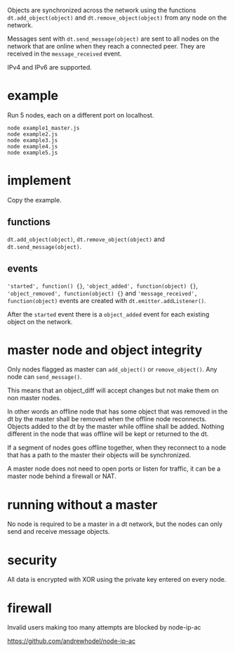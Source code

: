 Objects are synchronized across the network using the functions `dt.add_object(object)` and `dt.remove_object(object)` from any node on the network.

Messages sent with `dt.send_message(object)` are sent to all nodes on the network that are online when they reach a connected peer.  They are received in the `message_received` event.

IPv4 and IPv6 are supported.

# example

Run 5 nodes, each on a different port on localhost.

```
node example1_master.js
node example2.js
node example3.js
node example4.js
node example5.js
```

# implement

Copy the example.

## functions

`dt.add_object(object)`, `dt.remove_object(object)` and `dt.send_message(object)`.

## events

`'started', function() {}`, `'object_added', function(object) {}`, `'object_removed', function(object) {}` and `'message_received', function(object)` events are created with `dt.emitter.addListener()`.

After the `started` event there is a `object_added` event for each existing object on the network.

# master node and object integrity

Only nodes flagged as master can `add_object()` or `remove_object()`.  Any node can `send_message()`.

This means that an object_diff will accept changes but not make them on non master nodes.

In other words an offline node that has some object that was removed in the dt by the master shall be removed when the offline node reconnects.  Objects added to the dt by the master while offline shall be added.  Nothing different in the node that was offline will be kept or returned to the dt.

If a segment of nodes goes offline together, when they reconnect to a node that has a path to the master their objects will be synchronized.

A master node does not need to open ports or listen for traffic, it can be a master node behind a firewall or NAT.

# running without a master

No node is required to be a master in a dt network, but the nodes can only send and receive message objects.

# security

All data is encrypted with XOR using the private key entered on every node.

# firewall

Invalid users making too many attempts are blocked by node-ip-ac

https://github.com/andrewhodel/node-ip-ac

